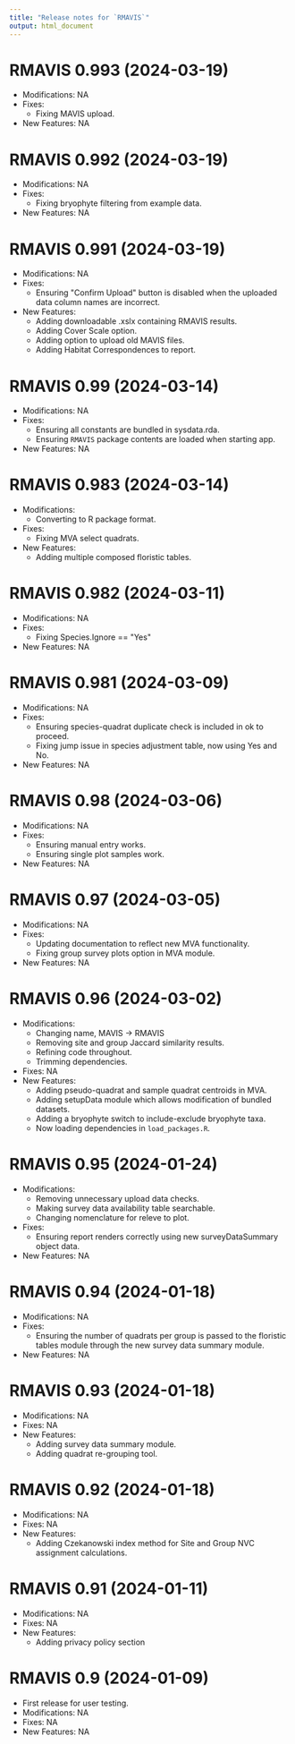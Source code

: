 ```yaml
---
title: "Release notes for `RMAVIS`"
output: html_document
---
```


# RMAVIS 0.993 (2024-03-19)
*   Modifications: NA
*   Fixes:
      -   Fixing MAVIS upload.
*   New Features: NA

# RMAVIS 0.992 (2024-03-19)
*   Modifications: NA
*   Fixes:
      -   Fixing bryophyte filtering from example data.
*   New Features: NA

# RMAVIS 0.991 (2024-03-19)
*   Modifications: NA
*   Fixes:
      -   Ensuring "Confirm Upload" button is disabled when the uploaded data column names are incorrect.
*   New Features:
      -   Adding downloadable .xslx containing RMAVIS results.
      -   Adding Cover Scale option.
      -   Adding option to upload old MAVIS files.
      -   Adding Habitat Correspondences to report.

# RMAVIS 0.99 (2024-03-14)
*   Modifications: NA
*   Fixes:
      -   Ensuring all constants are bundled in sysdata.rda.
      -   Ensuring `RMAVIS` package contents are loaded when starting app.
*   New Features: NA

# RMAVIS 0.983 (2024-03-14)
*   Modifications:
      -   Converting to R package format.
*   Fixes:
      -   Fixing MVA select quadrats.
*   New Features:
      -   Adding multiple composed floristic tables.

# RMAVIS 0.982 (2024-03-11)

*   Modifications: NA
*   Fixes:
      -   Fixing Species.Ignore == "Yes"
*   New Features: NA

# RMAVIS 0.981 (2024-03-09)

*   Modifications: NA
*   Fixes:
      -   Ensuring species-quadrat duplicate check is included in ok to proceed.
      -   Fixing jump issue in species adjustment table, now using Yes and No.
*   New Features: NA

# RMAVIS 0.98 (2024-03-06)

*   Modifications: NA
*   Fixes:
      -   Ensuring manual entry works.
      -   Ensuring single plot samples work.
*   New Features: NA

# RMAVIS 0.97 (2024-03-05)

*   Modifications: NA
*   Fixes:
      -   Updating documentation to reflect new MVA functionality.
      -   Fixing group survey plots option in MVA module.
*   New Features: NA

# RMAVIS 0.96 (2024-03-02)

*   Modifications:
    -   Changing name, MAVIS -> RMAVIS
    -   Removing site and group Jaccard similarity results.
    -   Refining code throughout.
    -   Trimming dependencies.
*   Fixes: NA
*   New Features:
    -   Adding pseudo-quadrat and sample quadrat centroids in MVA.
    -   Adding setupData module which allows modification of bundled datasets.
    -   Adding a bryophyte switch to include-exclude bryophyte taxa.
    -   Now loading dependencies in `load_packages.R`.

# RMAVIS 0.95 (2024-01-24)

*   Modifications:
    -   Removing unnecessary upload data checks.
    -   Making survey data availability table searchable.
    -   Changing nomenclature for releve to plot.
*   Fixes:
    -   Ensuring report renders correctly using new surveyDataSummary
        object data.
*   New Features: NA

# RMAVIS 0.94 (2024-01-18)

*   Modifications: NA
*   Fixes:
    -   Ensuring the number of quadrats per group is passed to the
        floristic tables module through the new survey data summary
        module.
*   New Features: NA

# RMAVIS 0.93 (2024-01-18)

*   Modifications: NA
*   Fixes: NA
*   New Features:
    -   Adding survey data summary module.
    -   Adding quadrat re-grouping tool.

# RMAVIS 0.92 (2024-01-18)

*   Modifications: NA
*   Fixes: NA
*   New Features:
    -   Adding Czekanowski index method for Site and Group NVC
        assignment calculations.

# RMAVIS 0.91 (2024-01-11)

*   Modifications: NA
*   Fixes: NA
*   New Features:
    -   Adding privacy policy section

# RMAVIS 0.9 (2024-01-09)

*   First release for user testing.
*   Modifications: NA
*   Fixes: NA
*   New Features: NA
